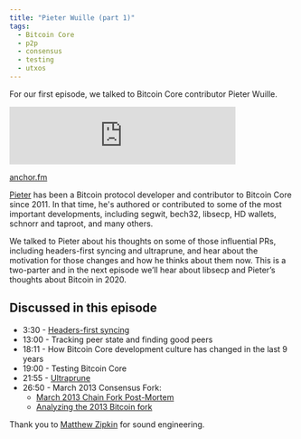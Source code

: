 ```yaml
---
title: "Pieter Wuille (part 1)"
tags:
  - Bitcoin Core
  - p2p
  - consensus
  - testing
  - utxos
---
```


For our first episode, we talked to Bitcoin Core contributor Pieter Wuille.

<iframe src="https://anchor.fm/chaincode/embed/episodes/Episode-1-Pieter-Wuille-part-1-of-2-eafbg2/a-a1c8vj9" height="102px" width="400px" frameborder="0" scrolling="no"></iframe>

[anchor.fm](https://anchor.fm/chaincode/episodes/Episode-1-Pieter-Wuille-part-1-of-2-eafbg2)

[Pieter](https://twitter.com/pwuille) has been a Bitcoin protocol developer and
contributor to Bitcoin Core since 2011. In that time, he's authored or
contributed to some of the most important developments, including segwit,
bech32, libsecp, HD wallets, schnorr and taproot, and many others.

We talked to Pieter about his thoughts on some of those influential PRs,
including headers-first syncing and ultraprune, and hear about the motivation
for those changes and how he thinks about them now. This is a two-parter and in
the next episode we’ll hear about libsecp and Pieter’s thoughts about Bitcoin
in 2020.

## Discussed in this episode

- 3:30 - [Headers-first syncing](https://github.com/bitcoin/bitcoin/pull/4468)
- 13:00 - Tracking peer state and finding good peers
- 18:11 - How Bitcoin Core development culture has changed in the last 9 years
- 19:00 - Testing Bitcoin Core 
- 21:55 - [Ultraprune](https://github.com/bitcoin/bitcoin/pull/1677)
- 26:50 - March 2013 Consensus Fork:
  - [March 2013 Chain Fork Post-Mortem](https://github.com/bitcoin/bips/blob/master/bip-0050.mediawiki)
  - [Analyzing the 2013 Bitcoin fork](https://freedom-to-tinker.com/2015/07/28/analyzing-the-2013-bitcoin-fork-centralized-decision-making-saved-the-day/)

Thank you to [Matthew Zipkin](https://twitter.com/MatthewZipkin) for sound
engineering.
